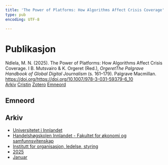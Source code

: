 ```yaml
---
title: 'The Power of Platforms: How Algorithms Affect Crisis Coverage'
type: pub
encoding: UTF-8

---
```

<h1>Publikasjon</h1>
<article id="csl-bib-container-WQFI557P" class="csl-bib-container">
  <div class="csl-bib-body"> <div class="csl-entry">Ndlela, M. N. (2025). The Power of Platforms: How Algorithms Affect Crisis Coverage. I B. Mutsvairo &#38; K. Orgeret (Red.), <i>OrgeretThe Palgrave Handbook of Global Digital Journalism</i> (s. 161–179). Palgrave Macmillan. <a href="https://doi.org/https://doi.org/10.1007/978-3-031-59379-6_10">https://doi.org/https://doi.org/10.1007/978-3-031-59379-6_10</a></div> </div>
  <div class="csl-bib-buttons">
    <a href="#taxonomy-article-WQFI557P" alt="archive" class="csl-bib-button">Arkiv</a>
    <a href="https://app.cristin.no/results/show.jsf?id=2344453" alt="Cristin" class="csl-bib-button">Cristin</a>
    <a href="http://zotero.org/groups/5881554/items/WQFI557P" alt="Zotero" class="csl-bib-button">Zotero</a>
    <a href="#keywords-article-WQFI557P" alt="keywords" class="csl-bib-button">Emneord</a>
  </div>
  <div id="csl-bib-meta-container-WQFI557P"></div>
</article>
<div id="csl-bib-meta-WQFI557P" class="csl-bib-meta">
  <article id="keywords-article-WQFI557P" class="keywords-article">
    <h1>Emneord</h1>
    
  </article>
  <article id="taxonomy-article-WQFI557P" class="taxonomy-article">
    <h1>Arkiv</h1>
    <ul>
      <li><a href="{{< params subfolder >}}nn/archive/?key=3DCRN523">Universitetet i Innlandet</a></li>
      <li><a href="{{< params subfolder >}}nn/archive/?key=DU8Q9LN9">Handelshøgskolen Innlandet - Fakultet for økonomi og samfunnsvitenskap</a></li>
      <li><a href="{{< params subfolder >}}nn/archive/?key=4LUWR3ZM">Institutt for organisasjon, ledelse, styring</a></li>
      <li><a href="{{< params subfolder >}}nn/archive/?key=UY24A2N9">2025</a></li>
      <li><a href="{{< params subfolder >}}nn/archive/?key=IZKXJSS6">Januar</a></li>
    </ul>
  </article>
</div>
